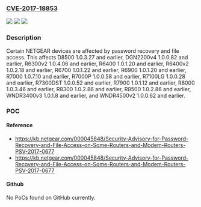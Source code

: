### [CVE-2017-18853](https://cve.mitre.org/cgi-bin/cvename.cgi?name=CVE-2017-18853)
![](https://img.shields.io/static/v1?label=Product&message=n%2Fa&color=blue)
![](https://img.shields.io/static/v1?label=Version&message=n%2Fa&color=blue)
![](https://img.shields.io/static/v1?label=Vulnerability&message=n%2Fa&color=brighgreen)

### Description

Certain NETGEAR devices are affected by password recovery and file access. This affects D8500 1.0.3.27 and earlier, DGN2200v4 1.0.0.82 and earlier, R6300v2 1.0.4.06 and earlier, R6400 1.0.1.20 and earlier, R6400v2 1.0.2.18 and earlier, R6700 1.0.1.22 and earlier, R6900 1.0.1.20 and earlier, R7000 1.0.7.10 and earlier, R7000P 1.0.0.58 and earlier, R7100LG 1.0.0.28 and earlier, R7300DST 1.0.0.52 and earlier, R7900 1.0.1.12 and earlier, R8000 1.0.3.46 and earlier, R8300 1.0.2.86 and earlier, R8500 1.0.2.86 and earlier, WNDR3400v3 1.0.1.8 and earlier, and WNDR4500v2 1.0.0.62 and earlier.

### POC

#### Reference
- https://kb.netgear.com/000045848/Security-Advisory-for-Password-Recovery-and-File-Access-on-Some-Routers-and-Modem-Routers-PSV-2017-0677
- https://kb.netgear.com/000045848/Security-Advisory-for-Password-Recovery-and-File-Access-on-Some-Routers-and-Modem-Routers-PSV-2017-0677

#### Github
No PoCs found on GitHub currently.


